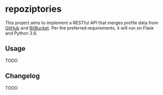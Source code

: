 # repoziptories
This project aims to implement a RESTful API that merges profile data from [GitHub](https://github.com) and [BitBucket](https://bitbucket.org). Per the preferred requirements, it will run on Flask and Python 3.6.

## Usage
TODO

## Changelog
TODO
